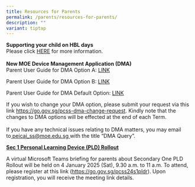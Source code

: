 ```yaml
---
title: Resources for Parents
permalink: /parents/resources-for-parents/
description: ""
variant: tiptap
---
```

<p><strong>Supporting your child on HBL days</strong>
<br>Please click <a href="https://drive.google.com/file/d/1txnRihNcYINKnLP_fD5HS2cfn3t6XtGy/view" rel="noopener noreferrer nofollow" target="_blank">HERE</a> for
more information.
<br>
<br><strong>New MOE Device Management Application (DMA)</strong>
<br>Parent User Guide for DMA Option A: <a href="https://drive.google.com/file/d/1POG9V83znFe6XYJS-E-g5TCBBrve_j7j/view?usp=drive_link" rel="noopener noreferrer nofollow" target="_blank">LINK</a>
</p>
<p>Parent User Guide for DMA Option B: <a href="https://drive.google.com/file/d/1aiYIL02k5ErfsewyH5vYqLrbI-wwk-BK/view?usp=drive_link" rel="noopener noreferrer nofollow" target="_blank">LINK</a>
</p>
<p>Parent User Guide for DMA Default Option: <a href="https://drive.google.com/file/d/1nc4nV1i0s_gN9QUJamI-dlwiKJGKwBV4/view?usp=sharing" rel="noopener noreferrer nofollow" target="_blank">LINK</a>
</p>
<p>If you wish to change your DMA option, please submit your request via
this link&nbsp;<a href="https://go.gov.sg/pcss-dma-change-request" rel="noopener noreferrer nofollow" target="_blank">https://go.gov.sg/pcss-dma-change-request</a>.
Kindly note that the changes to DMA options will be effected at the end
of each Term.
<br>
<br>If you have any technical issues relating to DMA matters, you may email
to<u>&nbsp;</u><a href="mailto:peicai_ss@moe.edu.sg" rel="noopener noreferrer nofollow" target="_blank">peicai_ss@moe.edu.sg</a><u>&nbsp;</u>with
the title “DMA Query”.</p>
<p></p>
<p><strong><u>Sec 1 Personal Learning Device (PLD) Rollout</u></strong>
</p>
<p>A virtual Microsoft Teams briefing for parents about Secondary One PLD
Rollout will be held on 4 January 2025 (Sat), 9.30 a.m. to 11 a.m. To attend,
please register at this link (<a href="https://go.gov.sg/pcss24s1pldr" rel="noopener noreferrer nofollow" target="_blank">https://go.gov.sg/pcss24s1pldr</a>).
Upon registration, you will receive the meeting link details.</p>
<p></p>
<p></p>
<p></p>
<p></p>